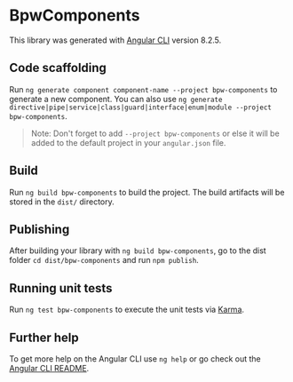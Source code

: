 # BpwComponents

This library was generated with [Angular CLI](https://github.com/angular/angular-cli) version 8.2.5.

## Code scaffolding

Run `ng generate component component-name --project bpw-components` to generate a new component. You can also use `ng generate directive|pipe|service|class|guard|interface|enum|module --project bpw-components`.
> Note: Don't forget to add `--project bpw-components` or else it will be added to the default project in your `angular.json` file. 

## Build

Run `ng build bpw-components` to build the project. The build artifacts will be stored in the `dist/` directory.

## Publishing

After building your library with `ng build bpw-components`, go to the dist folder `cd dist/bpw-components` and run `npm publish`.

## Running unit tests

Run `ng test bpw-components` to execute the unit tests via [Karma](https://karma-runner.github.io).

## Further help

To get more help on the Angular CLI use `ng help` or go check out the [Angular CLI README](https://github.com/angular/angular-cli/blob/master/README.md).
